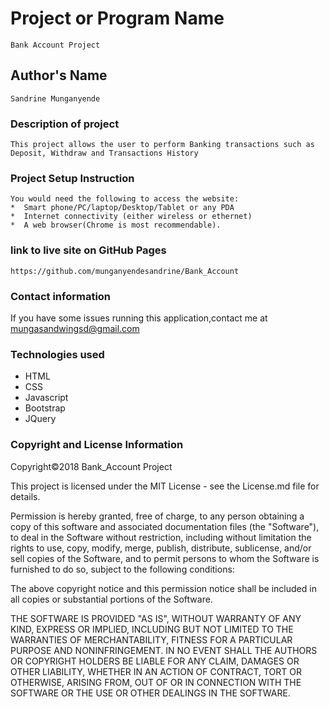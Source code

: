 # Project or Program Name
```
Bank Account Project
```
## Author's Name
```
Sandrine Munganyende
```

### Description of project
```
This project allows the user to perform Banking transactions such as Deposit, Withdraw and Transactions History
```

### Project Setup Instruction
```
You would need the following to access the website:
*  Smart phone/PC/laptop/Desktop/Tablet or any PDA 
*  Internet connectivity (either wireless or ethernet) 
*  A web browser(Chrome is most recommendable).
```

### link to live site on GitHub Pages
```
https://github.com/munganyendesandrine/Bank_Account
```

### Contact information
If you have some issues running this application,contact me at mungasandwingsd@gmail.com

### Technologies used
*  HTML 
*  CSS 
*  Javascript 
*  Bootstrap 
*  JQuery 

### Copyright and License Information
Copyright©2018 Bank_Account Project

This project is licensed under the MIT License - see the License.md file for details.

Permission is hereby granted, free of charge, to any person obtaining a copy of this software and associated documentation files (the "Software"), to deal in the Software without restriction, including without limitation the rights to use, copy, modify, merge, publish, distribute, sublicense, and/or sell copies of the Software, and to permit persons to whom the Software is furnished to do so, subject to the following conditions:

The above copyright notice and this permission notice shall be included in all copies or substantial portions of the Software.

THE SOFTWARE IS PROVIDED "AS IS", WITHOUT WARRANTY OF ANY KIND, EXPRESS OR IMPLIED, INCLUDING BUT NOT LIMITED TO THE WARRANTIES OF MERCHANTABILITY, FITNESS FOR A PARTICULAR PURPOSE AND NONINFRINGEMENT. IN NO EVENT SHALL THE AUTHORS OR COPYRIGHT HOLDERS BE LIABLE FOR ANY CLAIM, DAMAGES OR OTHER LIABILITY, WHETHER IN AN ACTION OF CONTRACT, TORT OR OTHERWISE, ARISING FROM, OUT OF OR IN CONNECTION WITH THE SOFTWARE OR THE USE OR OTHER DEALINGS IN THE SOFTWARE.